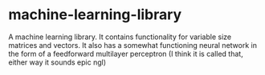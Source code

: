 # machine-learning-library
A machine learning library.
It contains functionality for variable size matrices and vectors. It also has a somewhat functioning neural network in the form of a feedforward multilayer perceptron (I think it is called that, either way it sounds epic ngl)
